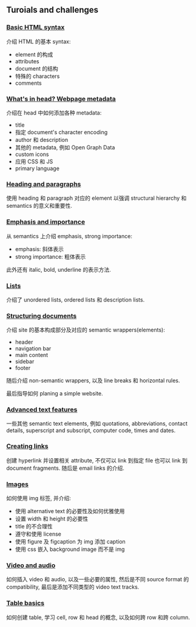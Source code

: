 ## Turoials and challenges

### [Basic HTML syntax](https://developer.mozilla.org/en-US/docs/Learn_web_development/Core/Structuring_content/Basic_HTML_syntax)

介绍 HTML 的基本 syntax:

- element 的构成
- attributes
- document 的结构
- 特殊的 characters
- comments

### [What's in head? Webpage metadata](https://developer.mozilla.org/en-US/docs/Learn_web_development/Core/Structuring_content/Webpage_metadata)

介绍在 head 中如何添加各种 metadata:

- title
- 指定 document's character encoding
- author 和 description
- 其他的 metadata, 例如 Open Graph Data
- custom icons
- 应用 CSS 和 JS
- primary language

### [Heading and paragraphs](https://developer.mozilla.org/en-US/docs/Learn_web_development/Core/Structuring_content/Headings_and_paragraphs)

使用 heading 和 paragraph 对应的 element 以强调 structural hierarchy 和 semantics 的意义和重要性.

### [Emphasis and importance](https://developer.mozilla.org/en-US/docs/Learn_web_development/Core/Structuring_content/Emphasis_and_importance)

从 semantics 上介绍 emphasis, strong importance:

- emphasis: 斜体表示
- strong importance: 粗体表示

此外还有 italic, bold, underline 的表示方法.

### [Lists](https://developer.mozilla.org/en-US/docs/Learn_web_development/Core/Structuring_content/Lists)

介绍了 unordered lists, ordered lists 和 description lists.

### [Structuring documents](https://developer.mozilla.org/en-US/docs/Learn_web_development/Core/Structuring_content/Structuring_documents)

介绍 site 的基本构成部分及对应的 semantic wrappers(elements):

- header
- navigation bar
- main content
- sidebar
- footer

随后介绍 non-semantic wrappers, 以及 line breaks 和 horizontal rules.

最后指导如何 planing a simple website.

### [Advanced text features](https://developer.mozilla.org/en-US/docs/Learn_web_development/Core/Structuring_content/Advanced_text_features)

一些其他 semantic text elements, 例如 quotations, abbreviations, contact details, superscript and subscript, computer code, times and dates.

### [Creating links](https://developer.mozilla.org/en-US/docs/Learn_web_development/Core/Structuring_content/Creating_links)

创建 hyperlink 并设置相关 attribute, 不仅可以 link 到指定 file 也可以 link 到 document fragments. 随后是 email links 的介绍.

### [Images](https://developer.mozilla.org/en-US/docs/Learn_web_development/Core/Structuring_content/HTML_images)

如何使用 img 标签, 并介绍:

- 使用 alternative text 的必要性及如何优雅使用
- 设置 width 和 height 的必要性
- title 的不合理性
- 遵守和使用 license 
- 使用 figure 及 figcaption 为 img 添加 caption
- 使用 css 嵌入 background image 而不是 img

### [Video and audio](https://developer.mozilla.org/en-US/docs/Learn_web_development/Core/Structuring_content/HTML_video_and_audio)

如何插入 video 和 audio, 以及一些必要的属性, 然后是不同 source format 的 compatibility, 最后是添加不同类型的 video text tracks.

### [Table basics](https://developer.mozilla.org/en-US/docs/Learn_web_development/Core/Structuring_content/HTML_table_basics)

如何创建 table, 学习 cell, row 和 head 的概念, 以及如何跨 row 和跨 column.